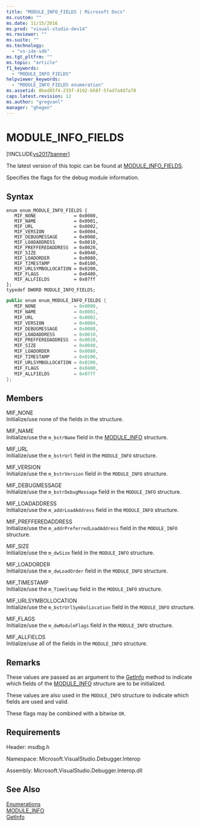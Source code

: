 ```yaml
---
title: "MODULE_INFO_FIELDS | Microsoft Docs"
ms.custom: ""
ms.date: 11/15/2016
ms.prod: "visual-studio-dev14"
ms.reviewer: ""
ms.suite: ""
ms.technology: 
  - "vs-ide-sdk"
ms.tgt_pltfrm: ""
ms.topic: "article"
f1_keywords: 
  - "MODULE_INFO_FIELDS"
helpviewer_keywords: 
  - "MODULE_INFO_FIELDS enumeration"
ms.assetid: 8bed85f4-235f-4192-b58f-5fad7a4d7a78
caps.latest.revision: 12
ms.author: "gregvanl"
manager: "ghogen"
---
```

# MODULE_INFO_FIELDS
[!INCLUDE[vs2017banner](../../../includes/vs2017banner.md)]

The latest version of this topic can be found at [MODULE_INFO_FIELDS](https://docs.microsoft.com/visualstudio/extensibility/debugger/reference/module-info-fields).  
  
Specifies the flags for the debug module information.  
  
## Syntax  
  
```cpp#  
enum enum_MODULE_INFO_FIELDS {   
   MIF_NONE              = 0x0000,  
   MIF_NAME              = 0x0001,  
   MIF_URL               = 0x0002,  
   MIF_VERSION           = 0x0004,  
   MIF_DEBUGMESSAGE      = 0x0008,  
   MIF_LOADADDRESS       = 0x0010,  
   MIF_PREFFEREDADDRESS  = 0x0020,  
   MIF_SIZE              = 0x0040,  
   MIF_LOADORDER         = 0x0080,  
   MIF_TIMESTAMP         = 0x0100,  
   MIF_URLSYMBOLLOCATION = 0x0200,  
   MIF_FLAGS             = 0x0400,  
   MIF_ALLFIELDS         = 0x07ff  
};  
typedef DWORD MODULE_INFO_FIELDS;  
```  
  
```csharp  
public enum enum_MODULE_INFO_FIELDS {   
   MIF_NONE              = 0x0000,  
   MIF_NAME              = 0x0001,  
   MIF_URL               = 0x0002,  
   MIF_VERSION           = 0x0004,  
   MIF_DEBUGMESSAGE      = 0x0008,  
   MIF_LOADADDRESS       = 0x0010,  
   MIF_PREFFEREDADDRESS  = 0x0020,  
   MIF_SIZE              = 0x0040,  
   MIF_LOADORDER         = 0x0080,  
   MIF_TIMESTAMP         = 0x0100,  
   MIF_URLSYMBOLLOCATION = 0x0200,  
   MIF_FLAGS             = 0x0400,  
   MIF_ALLFIELDS         = 0x07ff  
};  
```  
  
## Members  
 MIF_NONE  
 Initialize/use none of the fields in the structure.  
  
 MIF_NAME  
 Initialize/use the `m_bstrName` field in the [MODULE_INFO](../../../extensibility/debugger/reference/module-info.md) structure.  
  
 MIF_URL  
 Initialize/use the `m_bstrUrl` field in the `MODULE_INFO` structure.  
  
 MIF_VERSION  
 Initialize/use the `m_bstrVersion` field in the `MODULE_INFO` structure.  
  
 MIF_DEBUGMESSAGE  
 Initialize/use the `m_bstrDebugMessage` field in the `MODULE_INFO` structure.  
  
 MIF_LOADADDRESS  
 Initialize/use the `m_addrLoadAddress` field in the `MODULE_INFO` structure.  
  
 MIF_PREFFEREDADDRESS  
 Initialize/use the `m_addrPreferredLoadAddress` field in the `MODULE_INFO` structure.  
  
 MIF_SIZE  
 Initialize/use the `m_dwSize` field in the `MODULE_INFO` structure.  
  
 MIF_LOADORDER  
 Initialize/use the `m_dwLoadOrder` field in the `MODULE_INFO` structure.  
  
 MIF_TIMESTAMP  
 Initialize/use the `m_TimeStamp` field in the `MODULE_INFO` structure.  
  
 MIF_URLSYMBOLLOCATION  
 Initialize/use the `m_bstrUrlSymbolLocation` field in the `MODULE_INFO` structure.  
  
 MIF_FLAGS  
 Initialize/use the `m_dwModuleFlags` field in the `MODULE_INFO` structure.  
  
 MIF_ALLFIELDS  
 Initialize/use all of the fields in the `MODULE_INFO` structure.  
  
## Remarks  
 These values are passed as an argument to the [GetInfo](../../../extensibility/debugger/reference/idebugmodule2-getinfo.md) method to indicate which fields of the [MODULE_INFO](../../../extensibility/debugger/reference/module-info.md) structure are to be initialized.  
  
 These values are also used in the `MODULE_INFO` structure to indicate which fields are used and valid.  
  
 These flags may be combined with a bitwise `OR`.  
  
## Requirements  
 Header: msdbg.h  
  
 Namespace: Microsoft.VisualStudio.Debugger.Interop  
  
 Assembly: Microsoft.VisualStudio.Debugger.Interop.dll  
  
## See Also  
 [Enumerations](../../../extensibility/debugger/reference/enumerations-visual-studio-debugging.md)   
 [MODULE_INFO](../../../extensibility/debugger/reference/module-info.md)   
 [GetInfo](../../../extensibility/debugger/reference/idebugmodule2-getinfo.md)

